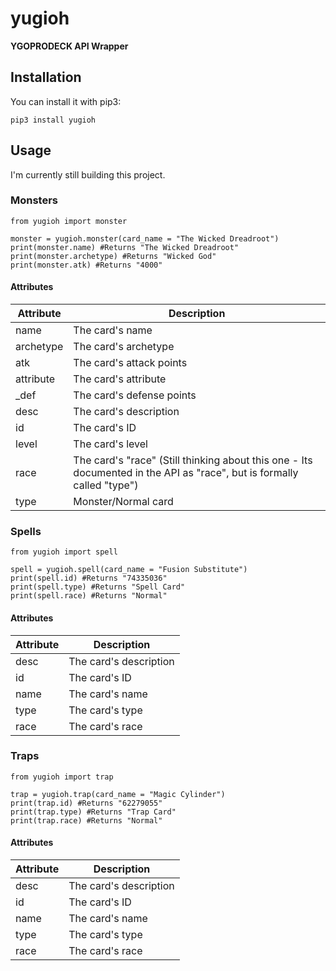 # yugioh

**YGOPRODECK API Wrapper**

## Installation

You can install it with pip3:

    pip3 install yugioh

## Usage

I'm currently still building this project.

### Monsters

```python3
from yugioh import monster
    
monster = yugioh.monster(card_name = "The Wicked Dreadroot")
print(monster.name) #Returns "The Wicked Dreadroot"
print(monster.archetype) #Returns "Wicked God"
print(monster.atk) #Returns "4000"
```

#### Attributes

Attribute | Description
------------ | -------------
name | The card's name
archetype | The card's archetype
atk | The card's attack points
attribute | The card's attribute
_def | The card's defense points
desc | The card's description
id | The card's ID
level | The card's level
race | The card's "race" (Still thinking about this one - Its documented in the API as "race", but is formally called "type")
type | Monster/Normal card

### Spells

```python3
from yugioh import spell
    
spell = yugioh.spell(card_name = "Fusion Substitute")
print(spell.id) #Returns "74335036"
print(spell.type) #Returns "Spell Card"
print(spell.race) #Returns "Normal"
```

#### Attributes

Attribute | Description
------------ | -------------
desc | The card's description
id | The card's ID
name | The card's name
type | The card's type
race | The card's race

### Traps

```python3
from yugioh import trap
    
trap = yugioh.trap(card_name = "Magic Cylinder")
print(trap.id) #Returns "62279055"
print(trap.type) #Returns "Trap Card"
print(trap.race) #Returns "Normal"
```

#### Attributes

Attribute | Description
------------ | -------------
desc | The card's description
id | The card's ID
name | The card's name
type | The card's type
race | The card's race
